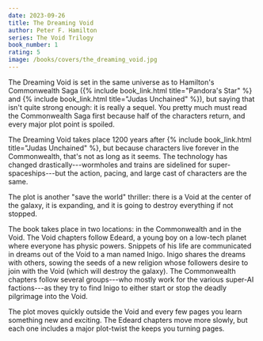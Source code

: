 ```yaml
---
date: 2023-09-26
title: The Dreaming Void
author: Peter F. Hamilton
series: The Void Trilogy
book_number: 1
rating: 5
image: /books/covers/the_dreaming_void.jpg
---
```


<span class="book-title">The Dreaming Void</span> is set in the same universe
as to Hamilton's Commonwealth Saga
({% include book_link.html title="Pandora's Star" %} and {% include
book_link.html title="Judas Unchained" %}), but saying that isn't
quite strong enough: it is really a sequel. You pretty much must read the
Commonwealth Saga first because half of the characters return, and every major
plot point is spoiled.

<span class="book-title">The Dreaming Void</span> takes place 1200 years after 
{% include book_link.html title="Judas Unchained" %}, but because characters
live forever in the Commonwealth, that's not as long as it seems. The
technology has changed drastically---wormholes and trains are sidelined for
super-spaceships---but the action, pacing, and large cast of characters are
the same.

The plot is another "save the world" thriller: there is a Void at the center
of the galaxy, it is expanding, and it is going to destroy everything if not
stopped.

The book takes place in two locations: in the Commonwealth and in the Void.
The Void chapters follow Edeard, a young boy on a low-tech planet where
everyone has physic powers. Snippets of his life are communicated in dreams
out of the Void to a man named Inigo. Inigo shares the dreams with others,
sowing the seeds of a new religion whose followers desire to join with the
Void (which will destroy the galaxy). The Commonwealth chapters follow several
groups---who mostly work for the various super-AI factions---as they try to
find Inigo to either start or stop the deadly pilgrimage into the Void.

The plot moves quickly outside the Void and every few pages you learn something new and
exciting. The Edeard chapters move more slowly, but each one includes a major
plot-twist the keeps you turning pages.
